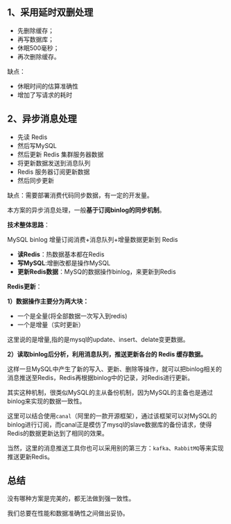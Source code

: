## 1、采用延时双删处理

- 先删除缓存；
- 再写数据库；
- 休眠500毫秒；
- 再次删除缓存。

缺点：

+ 休眠时间的估算准确性
+ 增加了写请求的耗时

## 2、异步消息处理

+ 先读 Redis
+ 然后写MySQL
+ 然后更新 Redis 集群服务器数据
+ 将更新数据发送到消息队列
+ Redis 服务器订阅更新数据
+ 然后同步更新

缺点：需要部署消费代码同步数据，有一定的开发量。

本方案的异步消息处理，一般**基于订阅binlog的同步机制**。

**技术整体思路**：

MySQL binlog 增量订阅消费+消息队列+增量数据更新到 Redis

- **读Redis**：热数据基本都在Redis
- **写MySQL**:增删改都是操作MySQL
- **更新Redis数据**：MySQ的数据操作binlog，来更新到Redis

**Redis更新**：

**1）数据操作主要分为两大块：**

- 一个是全量(将全部数据一次写入到redis)
- 一个是增量（实时更新）

这里说的是增量,指的是mysql的update、insert、delate变更数据。

**2）读取binlog后分析，利用消息队列，推送更新各台的 Redis 缓存数据。**

这样一旦MySQL中产生了新的写入、更新、删除等操作，就可以把binlog相关的消息推送至Redis，Redis再根据binlog中的记录，对Redis进行更新。

其实这种机制，很类似MySQL的主从备份机制，因为MySQL的主备也是通过binlog来实现的数据一致性。

这里可以结合使用`canal`（阿里的一款开源框架），通过该框架可以对MySQL的binlog进行订阅，而canal正是模仿了mysql的slave数据库的备份请求，使得Redis的数据更新达到了相同的效果。

当然，这里的消息推送工具你也可以采用别的第三方：`kafka`、`RabbitMQ`等来实现推送更新Redis。

## 总结

没有哪种方案是完美的，都无法做到强一致性。

我们总要在性能和数据准确性之间做出妥协。